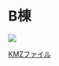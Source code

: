 # B棟

![](https://cloud.githubusercontent.com/assets/416977/16725368/e794cc64-4791-11e6-90d4-83e36d280254.png)

[KMZファイル](https://github.com/rinaaaoda/AGU_Sagamihara_baseMap/blob/master/BuidlingB/9F%E3%83%95%E3%83%AD%E3%82%A2%E3%83%9E%E3%83%83%E3%83%97%E4%BF%AE%E6%AD%A3%E5%BE%8C.kmz)
